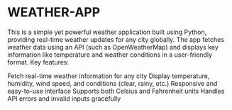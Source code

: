 # WEATHER-APP
This is a simple yet powerful weather application built using Python, providing real-time weather updates for any city globally. The app fetches weather data using an API (such as OpenWeatherMap) and displays key information like temperature and weather conditions in a user-friendly format.
Key features:

Fetch real-time weather information for any city
Display temperature, humidity, wind speed, and conditions (clear, rainy, etc.)
Responsive and easy-to-use interface
Supports both Celsius and Fahrenheit units
Handles API errors and invalid inputs gracefully
